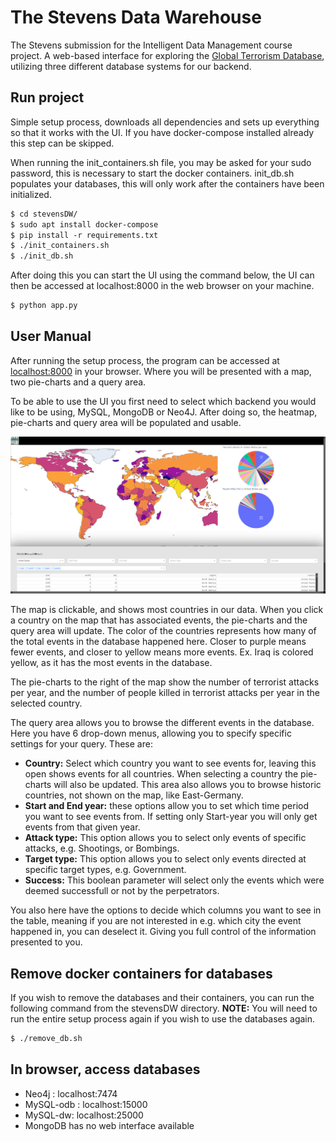 # The Stevens Data Warehouse

The Stevens submission for the Intelligent Data Management course project. A web-based interface for exploring the [Global Terrorism Database](https://www.start.umd.edu/gtd/), utilizing three different database systems for our backend.

## Run project

Simple setup process, downloads all dependencies and sets up everything so that it works with the UI. If you have docker-compose installed already this step can be skipped.

When running the init_containers.sh file, you may be asked for your sudo password, this is necessary to start the docker containers. init_db.sh populates your databases, this will only work after the containers have been initialized.

```rst
$ cd stevensDW/
$ sudo apt install docker-compose
$ pip install -r requirements.txt
$ ./init_containers.sh
$ ./init_db.sh
```

After doing this you can start the UI using the command below, the UI can then be accessed at localhost:8000 in the web browser on your machine.

```rst
$ python app.py
```


## User Manual
After running the setup process, the program can be accessed at [localhost:8000](localhost:8000) in your browser. Where you will be presented with a map, two pie-charts and a query area.

To be able to use the UI you first need to select which backend you would like to be using, MySQL, MongoDB or Neo4J. After doing so, the heatmap, pie-charts and query area will be populated and usable.

![Image of the UI](/data/image.png)

The map is clickable, and shows most countries in our data. When you click a country on the map that has associated events, the pie-charts and the query area will update. The color of the countries represents how many of the total events in the database happened here. Closer to purple means fewer events, and closer to yellow means more events. Ex. Iraq is colored yellow, as it has the most events in the database.

The pie-charts to the right of the map show the number of terrorist attacks per year, and the number of people killed in terrorist attacks per year in the selected country.

The query area allows you to browse the different events in the database. Here you have 6 drop-down menus, allowing you to specify specific settings for your query. These are:

- **Country:** Select which country you want to see events for, leaving this open shows events for all countries. When selecting a country the pie-charts will also be updated. This area also allows you to browse historic countries, not shown on the map, like East-Germany.
- **Start and End year:** these options allow you to set which time period you want to see events from. If setting only Start-year you will only get events from that given year.
- **Attack type:** This option allows you to select only events of specific attacks, e.g. Shootings, or Bombings.
- **Target type:** This option allows you to select only events directed at specific target types, e.g. Government.
- **Success:** This boolean parameter will select only the events which were deemed successfull or not by the perpetrators.


You also here have the options to decide which columns you want to see in the table, meaning if you are not interested in e.g. which city the event happened in, you can deselect it. Giving you full control of the information presented to you.

## Remove docker containers for databases

If you wish to remove the databases and their containers, you can run the following command from the stevensDW directory. **NOTE:** You will need to run the entire setup process again if you wish to use the databases again.

```rst
$ ./remove_db.sh
```


## In browser, access databases

- Neo4j : localhost:7474
- MySQL-odb : localhost:15000
- MySQL-dw: localhost:25000
- MongoDB has no web interface available
